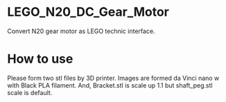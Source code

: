 # LEGO_N20_DC_Gear_Motor
Convert N20 gear motor as LEGO technic interface.

# How to use
Please form two stl files by 3D printer. 
Images are formed da Vinci nano w with 
Black PLA filament. And, Bracket.stl is 
scale up 1.1 but shaft_peg.stl scale is 
default.
